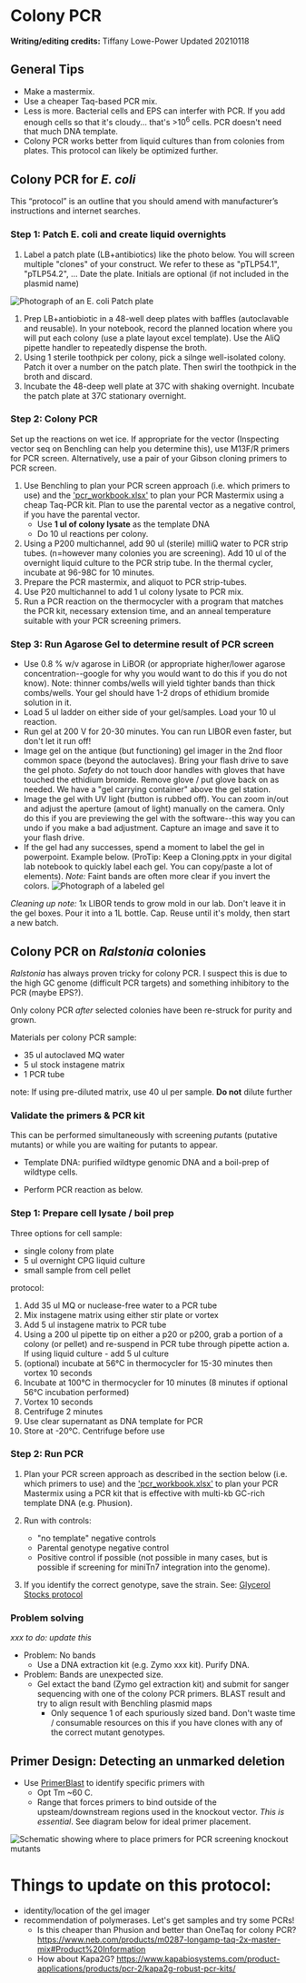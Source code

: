 # Colony PCR

**Writing/editing credits:** Tiffany Lowe-Power
Updated 20210118

## General Tips

* Make a mastermix.
* Use a cheaper Taq-based PCR mix. 
* Less is more. 
Bacterial cells and EPS can interfer with PCR. 
If you add enough cells so that it's cloudy... that's >10<sup>6</sup> cells. 
PCR doesn't need that much DNA template.
* Colony PCR works better from liquid cultures than from colonies from plates. 
This protocol can likely be optimized further. 

## Colony PCR for *E. coli*

This “protocol” is an outline that you should amend with manufacturer’s instructions and internet searches.

### Step 1: Patch E. coli and create liquid overnights 

1. Label a patch plate (LB+antibiotics) like the photo below.  You will screen multiple "clones" of your construct.  We refer to these as "pTLP54.1", "pTLP54.2", ...  Date the plate. Initials are optional (if not included in the plasmid name)

![Photograph of an E. coli Patch plate](images/colPCR_patch_plate.png)

1. Prep LB+antiobiotic in a 48-well deep plates with baffles (autoclavable and reusable).  In your notebook, record the planned location where you will put each colony (use a plate layout excel template). Use the AliQ pipette handler to repeatedly dispense the broth. 
1. Using 1 sterile toothpick per colony, pick a silnge well-isolated colony.  Patch it over a number on the patch plate. Then swirl the toothpick in the broth and discard. 
1. Incubate the 48-deep well plate at 37C with shaking overnight.  Incubate the patch plate at 37C stationary overnight. 

### Step 2: Colony PCR
Set up the reactions on wet ice.
If appropriate for the vector (Inspecting vector seq on Benchling can help you determine this), use M13F/R primers for PCR screen.
Alternatively, use a pair of your Gibson cloning primers to PCR screen.

1. Use Benchling to plan your PCR screen approach (i.e. which primers to use) and the ['pcr_workbook.xlsx'](workbooks/pcr_workbook.xlsx) to plan your PCR Mastermix using a cheap Taq-PCR kit. Plan to use the parental vector as a negative control, if you have the parental vector. 
    * Use **1 ul of colony lysate** as the template DNA 
    * Do 10 ul reactions per colony. 
1. Using a P200 multichannel, add 90 ul (sterile) milliQ water to PCR strip tubes. (n=however many colonies you are screening). Add 10 ul of the overnight liquid culture to the PCR strip tube.  In the thermal cycler, incubate at 96-98C for 10 minutes. 
1. Prepare the PCR mastermix, and aliquot to PCR strip-tubes.
1. Use P20 multichannel to add 1 ul colony lysate to PCR mix. 
1. Run a PCR reaction on the thermocycler with a program that matches the PCR kit, necessary extension time, and an anneal temperature suitable with your PCR screening primers. 

### Step 3: Run Agarose Gel to determine result of PCR screen
* Use 0.8 % w/v agarose in LiBOR (or appropriate higher/lower agarose concentration--google for why you would want to do this if you do not know). Note: thinner combs/wells will yield tighter bands than thick combs/wells. Your gel should have 1-2 drops of ethidium bromide solution in it. 
* Load 5 ul ladder on either side of your gel/samples.  Load your 10 ul reaction. 
* Run gel at 200 V for 20-30 minutes.  You can run LIBOR even faster, but don't let it run off!
* Image gel on the antique (but functioning) gel imager in the 2nd floor common space (beyond the autoclaves). Bring your flash drive to save the gel photo. *Safety* do not touch door handles with gloves that have touched the ethidium bromide. Remove glove / put glove back on as needed. We have a "gel carrying container" above the gel station. 
* Image the gel with UV light (button is rubbed off). You can zoom in/out and adjust the aperture (amout of light) manually on the camera.  Only do this if you are previewing the gel with the software--this way you can undo if you make a bad adjustment. Capture an image and save it to your flash drive.
* If the gel had any successes, spend a moment to label the gel in powerpoint. Example below. (ProTip: Keep a Cloning.pptx in your digital lab notebook to quickly label each gel. You can copy/paste a lot of elements). 
*Note:* Faint bands are often more clear if you invert the colors. 
![Photograph of a labeled gel](images/colPCR_labeled_gel.png)


*Cleaning up note:* 1x LIBOR tends to grow mold in our lab.  Don't leave it in the gel boxes. Pour it into a 1L bottle. Cap. Reuse until it's moldy, then start a new batch. 

## Colony PCR on *Ralstonia* colonies
*Ralstonia* has always proven tricky for colony PCR. 
I suspect this is due to the high GC genome (difficult PCR targets) and something inhibitory to the PCR (maybe EPS?). 

Only colony PCR *after* selected colonies have been re-struck for purity and grown.

Materials per colony PCR sample:
* 35 ul autoclaved MQ water
* 5 ul stock instagene matrix
* 1 PCR tube

note: If using pre-diluted matrix, use 40 ul per sample. **Do not** dilute further

### Validate the primers & PCR kit

This can be performed simultaneously with screening *put*ants (putative mutants) or while you are waiting for putants to appear. 

* Template DNA: purified wildtype genomic DNA and a boil-prep of wildtype cells.

* Perform PCR reaction as below. 

### Step 1: Prepare cell lysate / boil prep

Three options for cell sample:
* single colony from plate
* 5 ul overnight CPG liquid culture
* small sample from cell pellet

protocol:
1. Add 35 ul MQ or nuclease-free water to a PCR tube
2. Mix instagene matrix using either stir plate or vortex
3. Add 5 ul instagene matrix to PCR tube
4. Using a 200 ul pipette tip on either a p20 or p200, grab a portion of a colony (or pellet) and re-suspend in PCR tube through pipette action
   a. If using liquid culture - add 5 ul culture
5. (optional) incubate at 56°C in thermocycler for 15-30 minutes then vortex 10 seconds
6. Incubate at 100°C in thermocycler for 10 minutes (8 minutes if optional 56°C incubation performed)
7. Vortex 10 seconds
8. Centrifuge 2 minutes
9. Use clear supernatant as DNA template for PCR
10. Store at -20°C. Centrifuge before use

### Step 2: Run PCR

1. Plan your PCR screen approach as described in the section below (i.e. which primers to use) and the ['pcr_workbook.xlsx'](workbooks/pcr_workbook.xlsx) to plan your PCR Mastermix using a PCR kit that is effective with multi-kb GC-rich template DNA (e.g. Phusion). 

1. Run with controls:
    * "no template" negative controls 
    * Parental genotype negative control
    * Positive control if possible (not possible in many cases, but is possible if screening for miniTn7 integration into the genome).

1. If you identify the correct genotype, save the strain.
See: [Glycerol Stocks protocol](glycerol_stocks.md)

### Problem solving

*xxx to do: update this*

* Problem: No bands
    * Use a DNA extraction kit (e.g. Zymo xxx kit). Purify DNA.
* Problem: Bands are unexpected size.
    * Gel extact the band (Zymo gel extraction kit) and submit for sanger sequencing with one of the colony PCR primers. 
    BLAST result and try to align result with Benchling plasmid maps
        * Only sequence 1 of each spuriously sized band. 
        Don't waste time / consumable resources on this if you have clones with any of the correct mutant genotypes.


## Primer Design: Detecting an unmarked deletion
* Use [PrimerBlast](primerblast.md) to identify specific primers with 
    * Opt Tm ~60 C.
    * Range that forces primers to bind outside of the upsteam/downstream regions used in the knockout vector. 
    *This is essential*. 
    See diagram below for ideal primer placement.

![Schematic showing where to place primers for PCR screening knockout mutants](images/primer_design_deletion_mutants.png)



# Things to update on this protocol:
* identity/location of the gel imager
* recommendation of polymerases. Let's get samples and try some PCRs!
    * Is this cheaper than Phusion and better than OneTaq for colony PCR? https://www.neb.com/products/m0287-longamp-taq-2x-master-mix#Product%20Information
    * How about Kapa2G? https://www.kapabiosystems.com/product-applications/products/pcr-2/kapa2g-robust-pcr-kits/


